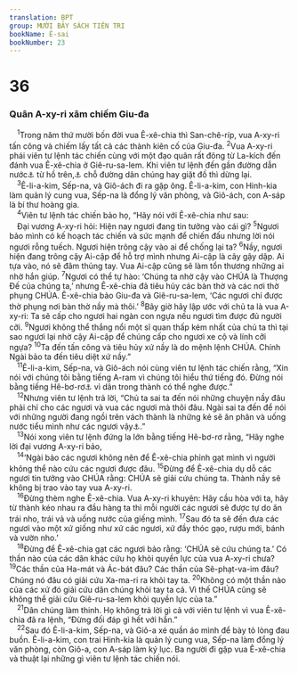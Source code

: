 ```yaml
---
translation: BPT
group: MƯỜI BẢY SÁCH TIÊN TRI
bookName: Ê-sai 
bookNumber: 23
---
```


<div class="title"><h1>36</h1><h3>Quân A-xy-ri xâm chiếm Giu-đa</h3></div>
<span class="verse es_36_1"> <sup>1</sup>Trong năm thứ mười bốn đời vua Ê-xê-chia thì San-chê-ríp, vua A-xy-ri tấn công và chiếm lấy tất cả các thành kiên cố của Giu-đa.</span>
<span class="verse es_36_2"><sup>2</sup>Vua A-xy-ri phái viên tư lệnh tác chiến cùng với một đạo quân rất đông từ La-kích đến đánh vua Ê-xê-chia ở Giê-ru-sa-lem. Khi viên tư lệnh đến gần đường dẫn nước<a data-toggle="tooltip" data-placement="bottom" title="Một rãnh hay ống dẫn nước từ nơi nầy đến nơi khác. Đây là Si-lô-ê, một đường hầm dẫn nước từ suối Ghi-hôn đến Hồ Cũ và Hồ Xi-lôm.">⚓</a> từ hồ trên,<a data-toggle="tooltip" data-placement="bottom" title="Tức hồ Xi-lôm nằm về phía cực Nam của thành Đa-vít (Giê-ru-sa-lem), ngay phía trên hồ cũ mà bây giờ gọi là Biệt-kết an Ham-ra.">⚓</a> chỗ đường dân chúng hay giặt đồ thì dừng lại.<br/></span>
<span class="verse es_36_3"> <sup>3</sup>Ê-li-a-kim, Sếp-na, và Giô-ách đi ra gặp ông. Ê-li-a-kim, con Hinh-kia làm quản lý cung vua, Sếp-na là đổng lý văn phòng, và Giô-ách, con A-sáp là bí thư hoàng gia.<br/></span>
<span class="verse es_36_4"> <sup>4</sup>Viên tư lệnh tác chiến bảo họ, “Hãy nói với Ê-xê-chia như sau:<br/> Đại vương A-xy-ri hỏi: Hiện nay ngươi đang tin tưởng vào cái gì?</span>
<span class="verse es_36_5"><sup>5</sup>Ngươi bảo mình có kế hoạch tác chiến và sức mạnh để chiến đấu nhưng lời nói ngươi rỗng tuếch. Ngươi hiện trông cậy vào ai để chống lại ta?</span>
<span class="verse es_36_6"><sup>6</sup>Nầy, ngươi hiện đang trông cậy Ai-cập để hỗ trợ mình nhưng Ai-cập là cây gậy dập. Ai tựa vào, nó sẽ đâm thủng tay. Vua Ai-cập cũng sẽ làm tổn thương những ai nhờ hắn giúp.</span>
<span class="verse es_36_7"><sup>7</sup>Ngươi có thể tự hào: ‘Chúng ta nhờ cậy vào CHÚA là Thượng Đế của chúng ta,’ nhưng Ê-xê-chia đã tiêu hủy các bàn thờ và các nơi thờ phụng CHÚA. Ê-xê-chia bảo Giu-đa và Giê-ru-sa-lem, ‘Các ngươi chỉ được thờ phụng nơi bàn thờ nầy mà thôi.’</span>
<span class="verse es_36_8"><sup>8</sup>Bây giờ hãy lập ước với chủ ta là vua A-xy-ri: Ta sẽ cấp cho ngươi hai ngàn con ngựa nếu ngươi tìm được đủ người cỡi.</span>
<span class="verse es_36_9"><sup>9</sup>Ngươi không thể thắng nổi một sĩ quan thấp kém nhất của chủ ta thì tại sao ngươi lại nhờ cậy Ai-cập để chúng cấp cho ngươi xe cộ và lính cỡi ngựa?</span>
<span class="verse es_36_10"><sup>10</sup>Ta đến tấn công và tiêu hủy xứ nầy là do mệnh lệnh CHÚA. Chính Ngài bảo ta đến tiêu diệt xứ nầy.”<br/></span>
<span class="verse es_36_11"> <sup>11</sup>Ê-li-a-kim, Sếp-na, và Giô-ách nói cùng viên tư lệnh tác chiến rằng, “Xin nói với chúng tôi bằng tiếng A-ram vì chúng tôi hiểu thứ tiếng đó. Đừng nói bằng tiếng Hê-bơ-rơ<a data-toggle="tooltip" data-placement="bottom" title="Nguyên văn, “tiếng Giu-đa,” tức ngôn ngữ của xứ Giu-đa và Ít-ra-en.">⚓</a> vì dân trong thành có thể nghe được.”<br/></span>
<span class="verse es_36_12"> <sup>12</sup>Nhưng viên tư lệnh trả lời, “Chủ ta sai ta đến nói những chuyện nầy đâu phải chỉ cho các ngươi và vua các ngươi mà thôi đâu. Ngài sai ta đến để nói với những người đang ngồi trên vách thành là những kẻ sẽ ăn phân và uống nước tiểu mình như các ngươi vậy<a data-toggle="tooltip" data-placement="bottom" title="Đạo quân A-xy-ri dự định bao vây thành Giê-ru-sa-lem, không cho ai mang thực phẩm và nước uống vào thành. Họ dự đoán rằng dân chúng sẽ đói khát đến độ phải ăn phân và uống nước tiểu của mình.">⚓</a>.”<br/></span>
<span class="verse es_36_13"> <sup>13</sup>Nói xong viên tư lệnh đứng la lớn bằng tiếng Hê-bơ-rơ rằng, “Hãy nghe lời đại vương A-xy-ri bảo,<br/></span>
<span class="verse es_36_14"> <sup>14</sup>‘Ngài bảo các ngươi không nên để Ê-xê-chia phỉnh gạt mình vì người không thể nào cứu các ngươi được đâu.</span>
<span class="verse es_36_15"><sup>15</sup>Đừng để Ê-xê-chia dụ dỗ các ngươi tin tưởng vào CHÚA rằng: CHÚA sẽ giải cứu chúng ta. Thành nầy sẽ không bị trao vào tay vua A-xy-ri.<br/></span>
<span class="verse es_36_16"> <sup>16</sup>Đừng thèm nghe Ê-xê-chia. Vua A-xy-ri khuyên: Hãy cầu hòa với ta, hãy từ thành kéo nhau ra đầu hàng ta thì mỗi người các ngươi sẽ được tự do ăn trái nho, trái vả và uống nước của giếng mình.</span>
<span class="verse es_36_17"><sup>17</sup>Sau đó ta sẽ đến đưa các ngươi vào một xứ giống như xứ các ngươi, xứ đầy thóc gạo, rượu mới, bánh và vườn nho.’<br/></span>
<span class="verse es_36_18"> <sup>18</sup>Đừng để Ê-xê-chia gạt các ngươi bảo rằng: ‘CHÚA sẽ cứu chúng ta.’ Có thần nào của các dân khác cứu họ khỏi quyền lực của vua A-xy-ri chưa?</span>
<span class="verse es_36_19"><sup>19</sup>Các thần của Ha-mát và Ác-bát đâu? Các thần của Sê-phạt-va-im đâu? Chúng nó đâu có giải cứu Xa-ma-ri ra khỏi tay ta.</span>
<span class="verse es_36_20"><sup>20</sup>Không có một thần nào của các xứ đó giải cứu dân chúng khỏi tay ta cả. Vì thế CHÚA cũng sẽ không thể giải cứu Giê-ru-sa-lem khỏi quyền lực của ta.”<br/></span>
<span class="verse es_36_21"> <sup>21</sup>Dân chúng làm thinh. Họ không trả lời gì cả với viên tư lệnh vì vua Ê-xê-chia đã ra lệnh, “Đừng đối đáp gì hết với hắn.”<br/></span>
<span class="verse es_36_22"> <sup>22</sup>Sau đó Ê-li-a-kim, Sếp-na, và Giô-a xé quần áo mình để bày tỏ lòng đau buồn. Ê-li-a-kim, con trai Hinh-kia là quản lý cung vua, Sếp-na làm đổng lý văn phòng, còn Giô-a, con A-sáp làm ký lục. Ba người đi gặp vua Ê-xê-chia và thuật lại những gì viên tư lệnh tác chiến nói.<br/></span>
